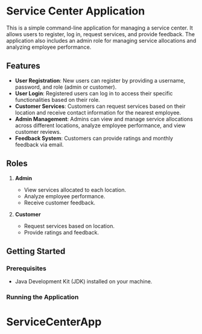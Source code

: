 # Service Center Application

This is a simple command-line application for managing a service center. It allows users to register, log in, request services, and provide feedback. The application also includes an admin role for managing service allocations and analyzing employee performance.

## Features

- **User Registration**: New users can register by providing a username, password, and role (admin or customer).
- **User Login**: Registered users can log in to access their specific functionalities based on their role.
- **Customer Services**: Customers can request services based on their location and receive contact information for the nearest employee.
- **Admin Management**: Admins can view and manage service allocations across different locations, analyze employee performance, and view customer reviews.
- **Feedback System**: Customers can provide ratings and monthly feedback via email.

## Roles

1. **Admin**
   - View services allocated to each location.
   - Analyze employee performance.
   - Receive customer feedback.

2. **Customer**
   - Request services based on location.
   - Provide ratings and feedback.

## Getting Started

### Prerequisites

- Java Development Kit (JDK) installed on your machine.

### Running the Application

# ServiceCenterApp
